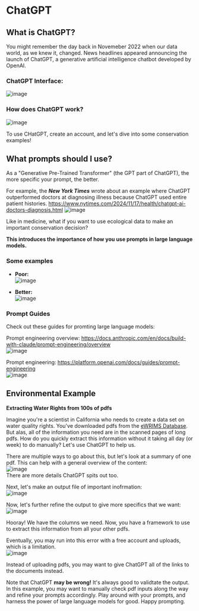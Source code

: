 # ChatGPT

## What is ChatGPT?

You might remember the day back in Novemeber 2022 when our data world, as we knew it, changed. News headlines appeared announcing the launch of ChatGPT, a generative artificial intelligence chatbot developed by OpenAI.

### ChatGPT Interface:
![image](https://github.com/user-attachments/assets/031040e2-4dcb-4e4f-a04d-9213435c5995)

### How does ChatGPT work?
![image](https://github.com/user-attachments/assets/19c70f63-5890-4dd3-b251-5635d4c0303c)

To use CHatGPT, create an account, and let's dive into some conservation examples!


## What prompts should I use?

As a "Generative Pre-Trained Transformer" (the GPT part of ChatGPT), the more specific your prompt, the better.

For example, the ***New York Times*** wrote about an example where ChatGPT outperformed doctors at diagnosing illness because ChatGPT used entire patient histories. https://www.nytimes.com/2024/11/17/health/chatgpt-ai-doctors-diagnosis.html
![image](https://github.com/user-attachments/assets/c48ba71f-71bd-4fb2-a23d-9ff7ee5fa015)

Like in medicine, what if you want to use ecological data to make an important conservation decision?

**This introduces the importance of how you use prompts in large language models.**

### Some examples
- **Poor:**  
  ![image](https://github.com/user-attachments/assets/7cf46749-7780-4938-8541-7a48caa749ca)

- **Better:**  
  ![image](https://github.com/user-attachments/assets/7b3035a2-c228-4e4e-a5c9-cac52fa6897b)

### Prompt Guides

Check out these guides for promting large language models:

Prompt engineering overview: https://docs.anthropic.com/en/docs/build-with-claude/prompt-engineering/overview  
![image](https://github.com/user-attachments/assets/2c8fa5bc-82a4-455e-bcc3-3378e5111c12)

Prompt engineering: https://platform.openai.com/docs/guides/prompt-engineering  
![image](https://github.com/user-attachments/assets/dd793f5b-b8bb-4b8f-828d-63226d36d268)


## Environmental Example

**Extracting Water Rights from 100s of pdfs**

Imagine you're a scientist in California who needs to create a data set on water quality rights. You've downloaded pdfs from the [eWRIMS Database](https://www.waterboards.ca.gov/waterrights/water_issues/programs/ewrims/). But alas, all of the information you need are in the scanned pages of long pdfs. How do you quickly extract this information without it taking all day (or week) to do manually? Let's use ChatGPT to help us.

There are multiple ways to go about this, but let's look at a summary of one pdf. This can help with a general overview of the content:  
![image](https://github.com/user-attachments/assets/bac32db6-9692-4ecf-a338-f7246b2a5132)  
There are more details ChatGPT spits out too.

Next, let's make an output file of important inofrmation:  
![image](https://github.com/user-attachments/assets/835fab5a-4fe9-43e9-bc11-a4cb57065944)

Now, let's further refine the output to give more specifics that we want:  
![image](https://github.com/user-attachments/assets/80ae61f7-37c6-48cb-90eb-ad2ad76aff0d)

Hooray! We have the columns we need. Now, you have a framework to use to extract this information from all your other pdfs.

Eventually, you may run into this error with a free account and uploads, which is a limitation.  
![image](https://github.com/user-attachments/assets/c2f67c25-d7e9-4483-9546-b9da90ae4aee)

Instead of uploading pdfs, you may want to give ChatGPT all of the links to the documents instead.

Note that ChatGPT **may be wrong!** It's always good to validtate the output. In this example, you may want to manually check pdf inputs along the way and refine your prompts accordingly. Play around with your prompts, and harness the power of large language models for good. Happy prompting.

